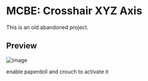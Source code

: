 # MCBE: Crosshair XYZ Axis

This is an old abandoned project.

## Preview

![image](https://github.com/user-attachments/assets/ba9f8699-9d64-44fd-b8c0-ab65e2057974)

enable paperdoll and crouch to activate it
